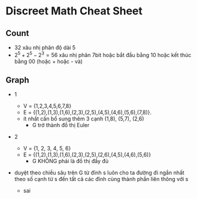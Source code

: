 # Discreet Math Cheat Sheet

## Count

- 32 xâu nhị phân độ dài 5
- $2^5 + 2^5 - 2^3 = 56$ xâu nhị phân 7bit hoặc bắt đầu bằng 10 hoặc kết thúc bằng 00 (hoặc + hoặc - và)

## Graph

- 1

  - V = {1,2,3,4,5,6,7,8}
  - E = {(1,2),(1,3),(1,6),(2,3),(2,5),(4,5),(4,6),(5,6),(7,8)}.
  - ít nhất cần bổ sung thêm 3 cạnh (1,8), (5,7), (2,6)
    - G trở thành đồ thị Euler

- 2

  - V = {1, 2, 3, 4, 5, 6}
  - E = {(1,2),(1,3),(1,6),(2,3),(2,5),(2,6),(4,5),(4,6),(5,6)}
    - G KHÔNG phải là đồ thị đầy đủ

- duyệt theo chiều sâu trên G từ đỉnh s luôn cho ta đường đi ngắn nhất theo số cạnh từ s đến tất cả các đỉnh cùng thành phần liên thông với s
  - sai

